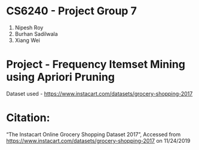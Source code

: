 # CS6240 - Project Group 7
1. Nipesh Roy
2. Burhan Sadilwala
3. Xiang Wei

# Project - Frequency Itemset Mining using Apriori Pruning
Dataset used - https://www.instacart.com/datasets/grocery-shopping-2017

# Citation:
“The Instacart Online Grocery Shopping Dataset 2017”, Accessed from https://www.instacart.com/datasets/grocery-shopping-2017 on 11/24/2019

